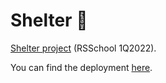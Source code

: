 # Shelter 🐶
[Shelter project](https://github.com/rolling-scopes-school/tasks/tree/master/stage1/stream1/shelter) (RSSchool 1Q2022).

You can find the deployment [here](https://vzakharenkova.github.io/Shelter/shelter/pages/main/index.html).
